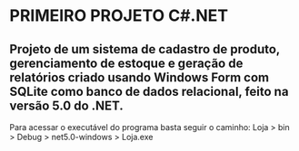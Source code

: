 # PRIMEIRO PROJETO C#.NET
## Projeto de um sistema de cadastro de produto, gerenciamento de estoque e geração de relatórios criado usando Windows Form com SQLite como banco de dados relacional, feito na versão 5.0 do .NET.
Para acessar o executável do programa basta seguir o caminho: Loja > bin > Debug > net5.0-windows > Loja.exe